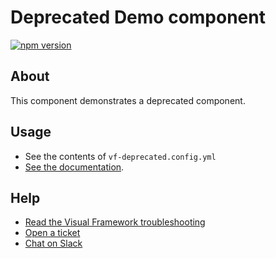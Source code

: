 # Deprecated Demo component

[![npm version](https://badge.fury.io/js/%40visual-framework%2Fvf-deprecated.svg)](https://badge.fury.io/js/%40visual-framework%2Fvf-deprecated)

## About

This component demonstrates a deprecated component.

## Usage

- See the contents of `vf-deprecated.config.yml`
- [See the documentation](https://visual-framework.github.io/vf-welcome/developing/components/deprecating-components/).

## Help

- [Read the Visual Framework troubleshooting](https://visual-framework.github.io/vf-welcome/troubleshooting/)
- [Open a ticket](https://github.com/visual-framework/vf-core/issues)
- [Chat on Slack](https://join.slack.com/t/visual-framework/shared_invite/enQtNDAxNzY0NDg4NTY0LWFhMjEwNGY3ZTk3NWYxNWVjOWQ1ZWE4YjViZmY1YjBkMDQxMTNlNjQ0N2ZiMTQ1ZTZiMGM4NjU5Y2E0MjM3ZGQ)
